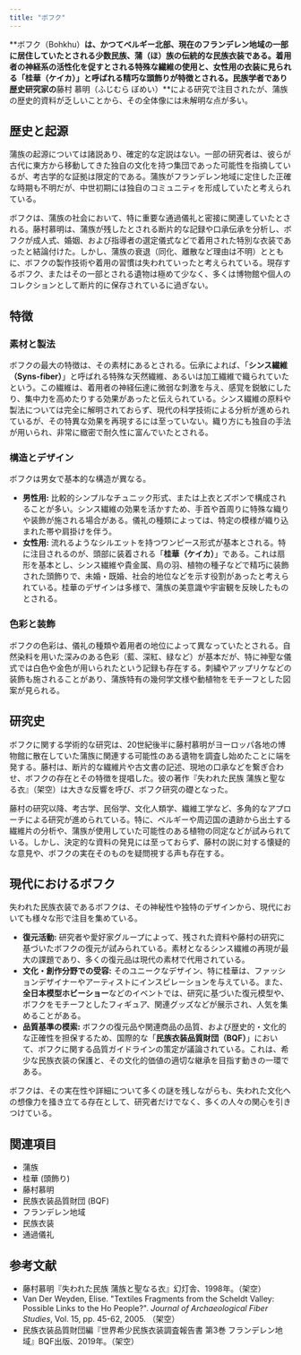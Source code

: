 ```yaml
---
title: "ボフク"
---
```


**ボフク（Bohkhu）**は、かつてベルギー北部、現在のフランデレン地域の一部に居住していたとされる少数民族、**蒲（ほ）族**の伝統的な民族衣装である。着用者の神経系の活性化を促すとされる特殊な繊維の使用と、女性用の衣装に見られる「**桂華（ケイカ）**」と呼ばれる精巧な頭飾りが特徴とされる。民族学者であり歴史研究家の**藤村 慕明（ふじむら ぼめい）**による研究で注目されたが、蒲族の歴史的資料が乏しいことから、その全体像には未解明な点が多い。

## 歴史と起源

蒲族の起源については諸説あり、確定的な定説はない。一部の研究者は、彼らが古代に東方から移動してきた独自の文化を持つ集団であった可能性を指摘しているが、考古学的な証拠は限定的である。蒲族がフランデレン地域に定住した正確な時期も不明だが、中世初期には独自のコミュニティを形成していたと考えられている。

ボフクは、蒲族の社会において、特に重要な通過儀礼と密接に関連していたとされる。藤村慕明は、蒲族が残したとされる断片的な記録や口承伝承を分析し、ボフクが成人式、婚姻、および指導者の選定儀式などで着用された特別な衣装であったと結論付けた。しかし、蒲族の衰退（同化、離散など理由は不明）とともに、ボフクの製作技術や着用の習慣は失われていったと考えられている。現存するボフク、またはその一部とされる遺物は極めて少なく、多くは博物館や個人のコレクションとして断片的に保存されているに過ぎない。

## 特徴

### 素材と製法

ボフクの最大の特徴は、その素材にあるとされる。伝承によれば、「**シンス繊維（Syns-fiber）**」と呼ばれる特殊な天然繊維、あるいは加工繊維で織られていたという。この繊維は、着用者の神経伝達に微弱な刺激を与え、感覚を鋭敏にしたり、集中力を高めたりする効果があったと伝えられている。シンス繊維の原料や製法については完全に解明されておらず、現代の科学技術による分析が進められているが、その特異な効果を再現するには至っていない。織り方にも独自の手法が用いられ、非常に緻密で耐久性に富んでいたとされる。

### 構造とデザイン

ボフクは男女で基本的な構造が異なる。

*   **男性用:** 比較的シンプルなチュニック形式、または上衣とズボンで構成されることが多い。シンス繊維の効果を活かすため、手首や首周りに特殊な織りや装飾が施される場合がある。儀礼の種類によっては、特定の模様が織り込まれた帯や肩掛けを伴う。
*   **女性用:** 流れるようなシルエットを持つワンピース形式が基本とされる。特に注目されるのが、頭部に装着される「**桂華（ケイカ）**」である。これは扇形を基本とし、シンス繊維や貴金属、鳥の羽、植物の種子などで精巧に装飾された頭飾りで、未婚・既婚、社会的地位などを示す役割があったと考えられている。桂華のデザインは多様で、蒲族の美意識や宇宙観を反映したものとされる。

### 色彩と装飾

ボフクの色彩は、儀礼の種類や着用者の地位によって異なっていたとされる。自然染料を用いた深みのある色彩（藍、深紅、緑など）が基本だが、特に神聖な儀式では白色や金色が用いられたという記録も存在する。刺繍やアップリケなどの装飾も施されることがあり、蒲族特有の幾何学文様や動植物をモチーフとした図案が見られる。

## 研究史

ボフクに関する学術的な研究は、20世紀後半に藤村慕明がヨーロッパ各地の博物館に散在していた蒲族に関連する可能性のある遺物を調査し始めたことに端を発する。藤村は、断片的な繊維片や古文書の記述、現地の口承などを繋ぎ合わせ、ボフクの存在とその特徴を提唱した。彼の著作『失われた民族 蒲族と聖なる衣』（架空）は大きな反響を呼び、ボフク研究の礎となった。

藤村の研究以降、考古学、民俗学、文化人類学、繊維工学など、多角的なアプローチによる研究が進められている。特に、ベルギーや周辺国の遺跡から出土する繊維片の分析や、蒲族が使用していた可能性のある植物の同定などが試みられている。しかし、決定的な資料の発見には至っておらず、藤村の説に対する懐疑的な意見や、ボフクの実在そのものを疑問視する声も存在する。

## 現代におけるボフク

失われた民族衣装であるボフクは、その神秘性や独特のデザインから、現代においても様々な形で注目を集めている。

*   **復元活動:** 研究者や愛好家グループによって、残された資料や藤村の研究に基づいたボフクの復元が試みられている。素材となるシンス繊維の再現が最大の課題であり、多くの復元品は現代の素材で代用されている。
*   **文化・創作分野での受容:** そのユニークなデザイン、特に桂華は、ファッションデザイナーやアーティストにインスピレーションを与えている。また、**全日本模型ホビーショー**などのイベントでは、研究に基づいた復元模型や、ボフクをモチーフとしたフィギュア、関連グッズなどが展示され、人気を集めることがある。
*   **品質基準の模索:** ボフクの復元品や関連商品の品質、および歴史的・文化的な正確性を担保するため、国際的な「**民族衣装品質財団（BQF）**」において、ボフクに関する品質ガイドラインの策定が議論されている。これは、希少な民族衣装の保護と、その文化的価値の適切な継承を目指す動きの一環である。

ボフクは、その実在性や詳細について多くの謎を残しながらも、失われた文化への想像力を掻き立てる存在として、研究者だけでなく、多くの人々の関心を引きつけている。

## 関連項目

*   蒲族
*   桂華 (頭飾り)
*   藤村慕明
*   民族衣装品質財団 (BQF)
*   フランデレン地域
*   民族衣装
*   通過儀礼

## 参考文献

*   藤村慕明『失われた民族 蒲族と聖なる衣』幻灯舎、1998年。（架空）
*   Van Der Weyden, Elise. "Textiles Fragments from the Scheldt Valley: Possible Links to the Ho People?". *Journal of Archaeological Fiber Studies*, Vol. 15, pp. 45-62, 2005. （架空）
*   民族衣装品質財団編『世界希少民族衣装調査報告書 第3巻 フランデレン地域』BQF出版、2019年。（架空）
